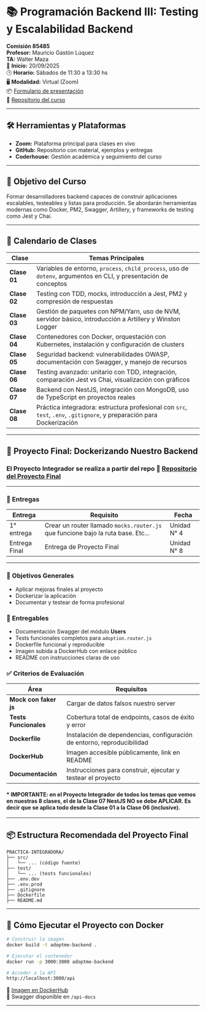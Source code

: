 # 📚 Programación Backend III: Testing y Escalabilidad Backend

**Comisión 85485**  
**Profesor:** Mauricio Gastón Lúquez  
**TA:** Walter Maza  
📅 **Inicio:** 20/09/2025  
🕒 **Horario:** Sábados de 11:30 a 13:30 hs  
🖥️ **Modalidad:** Virtual (Zoom)  
📦 [Formulario de presentación](https://forms.gle/axNtzw6XGbAfqiHW9)  
📁 [Repositorio del curso](https://github.com/HX-MLuquez/85485-Backend-III.git)

---

## 🛠️ Herramientas y Plataformas

- **Zoom:** Plataforma principal para clases en vivo
- **GitHub:** Repositorio con material, ejemplos y entregas
- **Coderhouse:** Gestión académica y seguimiento del curso

---

## 🧭 Objetivo del Curso

Formar desarrolladores backend capaces de construir aplicaciones escalables, testeables y listas para producción. Se abordarán herramientas modernas como Docker, PM2, Swagger, Artillery, y frameworks de testing como Jest y Chai.

---

## 📅 Calendario de Clases

| Clase        | Temas Principales                                                                                                      |
| ------------ | ---------------------------------------------------------------------------------------------------------------------- |
| **Clase 01** | Variables de entorno, `process`, `child_process`, uso de `dotenv`, argumentos en CLI, y presentación de conceptos      |
| **Clase 02** | Testing con TDD, mocks, introducción a Jest, PM2 y compresión de respuestas                                            |
| **Clase 03** | Gestión de paquetes con NPM/Yarn, uso de NVM, servidor básico, introducción a Artillery y Winston Logger               |
| **Clase 04** | Contenedores con Docker, orquestación con Kubernetes, instalación y configuración de clusters                          |
| **Clase 05** | Seguridad backend: vulnerabilidades OWASP, documentación con Swagger, y manejo de recursos                             |
| **Clase 06** | Testing avanzado: unitario con TDD, integración, comparación Jest vs Chai, visualización con gráficos                  |
| **Clase 07** | Backend con NestJS, integración con MongoDB, uso de TypeScript en proyectos reales                                     |
| **Clase 08** | Práctica integradora: estructura profesional con `src`, `test`, `.env`, `.gitignore`, y preparación para Dockerización |

---

## 🧪 Proyecto Final: Dockerizando Nuestro Backend

### El Proyecto Integrador se realiza a partir del repo 📁 [Repositorio del Proyecto Final](https://github.com/CoderContenidos/RecursosBackend-Adoptme)

---

### 📌 Entregas

| **Entrega**   | **Requisito**                                                                    | **Fecha**   |
| ------------- | -------------------------------------------------------------------------------- | ----------- |
| 1° entrega    | Crear un router llamado `mocks.router.js` que funcione bajo la ruta base. Etc... | Unidad N° 4 |
| Entrega Final | Entrega de Proyecto Final                                                        | Unidad N° 8 |

---

### 🎯 Objetivos Generales

- Aplicar mejoras finales al proyecto
- Dockerizar la aplicación
- Documentar y testear de forma profesional

### 📌 Entregables

- Documentación Swagger del módulo **Users**
- Tests funcionales completos para `adoption.router.js`
- Dockerfile funcional y reproducible
- Imagen subida a DockerHub con enlace público
- README con instrucciones claras de uso

### ✅ Criterios de Evaluación

| Área                  | Requisitos                                                              |
| --------------------- | ----------------------------------------------------------------------- |
| **Mock con faker js** | Cargar de datos falsos nuestro server                                   |
| **Tests Funcionales** | Cobertura total de endpoints, casos de éxito y error                    |
| **Dockerfile**        | Instalación de dependencias, configuración de entorno, reproducibilidad |
| **DockerHub**         | Imagen accesible públicamente, link en README                           |
| **Documentación**     | Instrucciones para construir, ejecutar y testear el proyecto            |

#### \* IMPORTANTE: en el Proyecto Integrador de todos los temas que vemos en nuestras 8 clases, el de la Clase 07 **NestJS** **NO se debe APLICAR**. Es decir que se aplica todo desde la Clase 01 a la Clase 06 (inclusive).

---

## 📦 Estructura Recomendada del Proyecto Final

```
PRACTICA-INTEGRADORA/
├── src/
│   └── ... (código fuente)
├── test/
│   └── ... (tests funcionales)
├── .env.dev
├── .env.prod
├── .gitignore
├── Dockerfile
├── README.md
```

---

## 🧭 Cómo Ejecutar el Proyecto con Docker

```bash
# Construir la imagen
docker build -t adoptme-backend .

# Ejecutar el contenedor
docker run -p 3000:3000 adoptme-backend

# Acceder a la API
http://localhost:3000/api
```

📌 [Imagen en DockerHub](https://hub.docker.com/tu-enlace-aqui)  
📌 Swagger disponible en `/api-docs`

---

